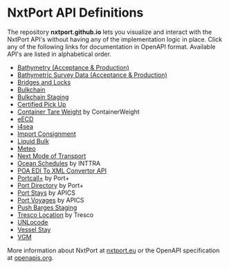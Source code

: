 # NxtPort API Definitions

The repository **nxtport.github.io** lets you visualize and interact with the NxtPort API's without having any of the implementation logic in place. Click any of the following links for documentation in OpenAPI format. Available API's are listed in alphabetical order.

* [Bathymetry (Acceptance & Production)](https://nxtport.github.io/?api=bathymetry)
* [Bathymetric Survey Data (Acceptance & Production)](https://nxtport.github.io/?api=bathymetric_survey_data)
* [Bridges and Locks](https://nxtport.github.io/?api=bridges_and_locks)
* [Bulkchain](https://nxtport.github.io/?api=bulkchain)
* [Bulkchain Staging](https://nxtport.github.io/?api=stg.bulkchain)
* [Certified Pick Up](https://nxtport.github.io/?api=certified_pick_up)
* [Container Tare Weight](https://nxtport.github.io/?api=ctw) by ContainerWeight
* [eECD](https://nxtport.github.io/?api=eecd)
* [i4sea](https://nxtport.github.io/?api=i4sea)
* [Import Consignment](https://nxtport.github.io/?api=import_consignment_data)
* [Liquid Bulk](https://nxtport.github.io/?api=liquidbulk)
* [Meteo](https://nxtport.github.io/?api=meteo)
* [Next Mode of Transport](https://nxtport.github.io/?api=nmot)
* [Ocean Schedules](https://nxtport.github.io/?api=ocean_schedules) by INTTRA
* [POA EDI To XML Convertor API](https://nxtport.github.io/?api=poa_edi_to_xml_convertor)
* [Portcall+](https://nxtport.github.io/?api=port_call_plus) by Port+
* [Port Directory](https://nxtport.github.io/?api=port_directory) by Port+
* [Port Stays](https://nxtport.github.io/?api=port_stays) by APICS
* [Port Voyages](https://nxtport.github.io/?api=port_voyages) by APICS
* [Push Barges Staging](https://nxtport.github.io/?api=stg.push_barges)
* [Tresco Location](https://nxtport.github.io/?api=tresco_location) by Tresco
* [UNLocode](https://nxtport.github.io/?api=unlocode)
* [Vessel Stay](https://nxtport.github.io/?api=vessel_stay)
* [VGM](https://nxtport.github.io/?api=vgm)

More information about NxtPort at [nxtport.eu](https://www.nxtport.eu/en/apis) or the OpenAPI specification at [openapis.org](https://www.openapis.org/).
